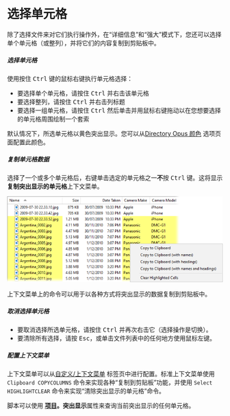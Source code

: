 # 选择单元格

除了选择文件来对它们执行操作外，在“详细信息”和“强大”模式下，您还可以选择单个单元格（或整列），并将它们的内容复制到剪贴板中。

##### 选择单元格

使用按住 <kbd>Ctrl</kbd> 键的鼠标右键执行单元格选择：

- 要选择单个单元格，请按住 <kbd>Ctrl</kbd> 并右击该单元格
- 要选择整列，请按住 <kbd>Ctrl</kbd> 并右击列标题
- 要选择一组单元格，请按住 <kbd>Ctrl</kbd> 然后单击并用鼠标右键拖动以在您想要选择的单元格周围绘制一个套索

默认情况下，所选单元格以黄色突出显示。您可以从[Directory Opus 颜色](/Manual/preferences/preferences_categories/colors_and_fonts/directory_opus_colors.zh.md) 选项页面配置此颜色。

##### 复制单元格数据

选择了一个或多个单元格后，右键单击选定的单元格之一**不**按 <kbd>Ctrl</kbd> 键。这将显示**复制突出显示的单元格**上下文菜单。

![](/Manual/images/media/13/cell_highlights.png)

上下文菜单上的命令可以用于以各种方式将突出显示的数据复制到剪贴板中。

##### 取消选择单元格

- 要取消选择所选单元格，请按住 <kbd>Ctrl</kbd> 并再次右击它（选择操作是切换）。
- 要清除所有选择，请按 <kbd>Esc</kbd>，或单击文件列表中的任何地方使用鼠标左键。

##### 配置上下文菜单

上下文菜单可以从[自定义/上下文菜单](/Manual/customize/the_customize_dialog/context_menus.zh.md) 标签页中进行配置。标准上下文菜单使用 `Clipboard COPYCOLUMNS` 命令来实现各种“复制到剪贴板”功能，并使用 `Select HIGHLIGHTCLEAR` 命令来实现“清除突出显示的单元格”命令。

脚本可以使用 **[项目](/Manual/reference/scripting_reference/scripting_objects/item.zh.md)。突出显示**属性来查询当前突出显示的任何单元格。